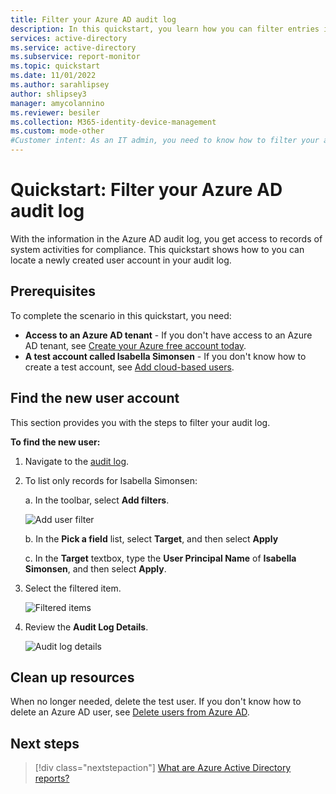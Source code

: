 ```yaml
---
title: Filter your Azure AD audit log
description: In this quickstart, you learn how you can filter entries in your Azure AD audit log.
services: active-directory
ms.service: active-directory
ms.subservice: report-monitor
ms.topic: quickstart
ms.date: 11/01/2022
ms.author: sarahlipsey
author: shlipsey3
manager: amycolannino
ms.reviewer: besiler
ms.collection: M365-identity-device-management
ms.custom: mode-other
#Customer intent: As an IT admin, you need to know how to filter your audit log so that you can analyze management activities.
---
```

# Quickstart: Filter your Azure AD audit log 

With the information in the Azure AD audit log, you get access to records of system activities for compliance. 
This quickstart shows how to you can locate a newly created user account in your audit log.


## Prerequisites

To complete the scenario in this quickstart, you need:

- **Access to an Azure AD tenant** - If you don't have access to an Azure AD tenant, see [Create your Azure free account today](https://azure.microsoft.com/free/?WT.mc_id=A261C142F). 
- **A test account called Isabella Simonsen** - If you don't know how to create a test account, see [Add cloud-based users](../fundamentals/add-users-azure-active-directory.md#add-a-new-user).

## Find the new user account

This section provides you with the steps to filter your audit log.


**To find the new user:**

1. Navigate to the [audit log](https://portal.azure.com/#blade/Microsoft_AAD_IAM/ActiveDirectoryMenuBlade/Audit).

2. To list only records for Isabella Simonsen:

    a. In the toolbar, select **Add filters**.
    
    ![Add user filter](./media/quickstart-analyze-sign-in/add-filters.png)   

    b. In the **Pick a field** list, select **Target**, and then select **Apply**

    c. In the **Target** textbox, type the **User Principal Name** of **Isabella Simonsen**, and then select **Apply**.

3. Select the filtered item.

    ![Filtered items](./media/quickstart-filter-audit-log/audit-log-list.png)  

4.  Review the **Audit Log Details**.
 
    ![Audit log details](./media/quickstart-filter-audit-log/audit-log-details.png)  
 
  

## Clean up resources

When no longer needed, delete the test user. If you don't know how to delete an Azure AD user, see [Delete users from Azure AD](../fundamentals/add-users-azure-active-directory.md#delete-a-user).

## Next steps

> [!div class="nextstepaction"]
> [What are Azure Active Directory reports?](overview-reports.md)
